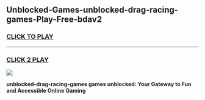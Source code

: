 
## Unblocked-Games-unblocked-drag-racing-games-Play-Free-bdav2
<h3>
<a href="https://premium76.site?title=unblocked-drag-racing-games&ref=10A">CLICK TO PLAY</a></h3>
<hr>

<h3>
<a href="https://premium76.site?title=unblocked-drag-racing-games&ref=10A">CLICK 2 PLAY</a>
  
</h3>

<a href="https://premium76.site?title=unblocked-drag-racing-games&ref=10A"><img src="https://clearcache.store/games.png"></a>


**unblocked-drag-racing-games games unblocked: Your Gateway to Fun and Accessible Online Gaming**
